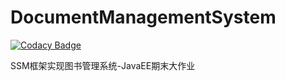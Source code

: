 # DocumentManagementSystem

[![Codacy Badge](https://api.codacy.com/project/badge/Grade/7c2631c0f7cd4e318d1f64667383721e)](https://app.codacy.com/gh/mark-yjx/DocumentManagementSystem?utm_source=github.com&utm_medium=referral&utm_content=mark-yjx/DocumentManagementSystem&utm_campaign=Badge_Grade_Settings)

 SSM框架实现图书管理系统-JavaEE期末大作业
